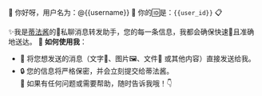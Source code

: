 🎉 你好呀，用户名为：@{{username}} 🤗 你的🆔是：`{{user_id}}`  📋
  
✨我是[蒂法酱](https://img.110014.xyz/file/1740750110036_tifa.jpg)的🤖私聊消息转发助手，您的每一条信息，我都会确保快速🚀且准确地送达。
🌈 **如何使用我**：  
- 💌 将您想发送的消息（文字💬、图片🖼、文件📁 或其他内容）直接发送给我。  
- 🔒 您的信息将严格保密，并会立刻提交给蒂法酱。   
🌟 如果有任何问题或需要帮助，随时告诉我哦！👇
